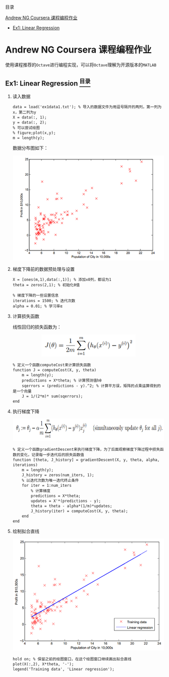 <a name="content">目录</a>

[Andrew NG Coursera 课程编程作业](#title)
- [Ex1: Linear Regression](#ex1)





<h1 name="title">Andrew NG Coursera 课程编程作业</h1>

使用课程推荐的`Octave`进行编程实现，可以将`Octave`理解为开源版本的`MATLAB`

<a name="ex1"><h2>Ex1: Linear Regression [<sup>目录</sup>](#content)</h2></a>

1. 读入数据

	```
	data = load('ex1data1.txt'); % 导入的数据文件为用逗号隔开的两列，第一列为x，第二列为y
	X = data(:, 1);
	y = data(:, 2);
	% 可以尝试绘图
	% figure;plot(x,y);
	m = length(y);
	```

	数据分布图如下：

	<p align="center"><img src=./picture/AndrewNG-homework-ex1-1.png width=800 /></p>

2. 梯度下降前的数据预处理与设置

	```
	X = [ones(m,1),data(:,1)]; % 添加x0列，都设为1
	theta = zeros(2,1); % 初始化θ值
	
	% 梯度下降的一些设置信息
	iterations = 1500; % 迭代次数
	alpha = 0.01; % 学习率α
	```
3. 计算损失函数

	线性回归的损失函数为：
	
	<p align="center"><img src=./picture/AndrewNG-homework-ex1-2.png height=70 /></p>

	```
	% 定义一个函数computeCost来计算损失函数
	function J = computeCost(X, y, theta)
		m = length(y);
		predictions = X*theta; % 计算预测值hθ
		sqerrors = (predictions - y).^2; % 计算平方误，矩阵的点乘运算得到的是一个向量
		J = 1/(2*m)* sum(sqerrors);
	end
	```

4. 执行梯度下降

	<p align="center"><img src=./picture/AndrewNG-homework-ex1-3.png height=70 /></p>
	
	```
	% 定义一个函数gradientDescent来执行梯度下降，为了后面观察梯度下降过程中损失函数的变化，记录每一步迭代后的损失函数值
	function [theta, J_history] = gradientDescent(X, y, theta, alpha, iterations)
		m = length(y);
		J_history = zeros(num_iters, 1);
		% 以迭代次数为唯一迭代终止条件
		for iter = 1:num_iters
			% 计算梯度
			predictions = X*theta;
			updates = X'*(predictions - y);
			theta = theta - alpha*(1/m)*updates;
			J_history(iter) = computeCost(X, y, theta);
		end
	end		
	```

5. 绘制拟合直线

	<p align="center"><img src=./picture/AndrewNG-homework-ex1-4.png width=800 /></p>

	```
	hold on; % 保留之前的绘图窗口，在这个绘图窗口继续画出拟合直线
	plot(X(:,2), X*theta, '-');
	legend('Training data', 'Linear regression');
	```
	
	
